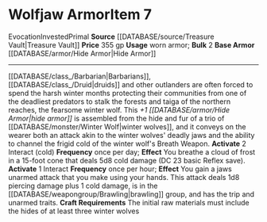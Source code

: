 ﻿---
base_item: '[[DATABASE/armor/Hide Armor|Hide Armor]]'
bulk: '2'
id: '1856'
item_category: Armor
item_subcategory: Specific Magic Armor
level: '7'
name: Wolfjaw Armor
price: 355 gp
rarity: Common
school: Evocation
source: '[[DATABASE/source/Treasure Vault|Treasure Vault]]'
trait:
- '[[DATABASE/trait/Evocation|Evocation]]'
- '[[DATABASE/trait/Invested|Invested]]'
- '[[DATABASE/trait/Primal|Primal]]'
type: Item
usage: worn armor

---
# Wolfjaw Armor<span class="item-type">Item 7</span>

<span class="item-trait">Evocation</span><span class="item-trait">Invested</span><span class="item-trait">Primal</span>
**Source** [[DATABASE/source/Treasure Vault|Treasure Vault]] 
**Price** 355 gp
**Usage** worn armor; **Bulk** 2
**Base Armor** [[DATABASE/armor/Hide Armor|Hide Armor]]

---
[[DATABASE/class_/Barbarian|Barbarians]], [[DATABASE/class_/Druid|druids]] and other outlanders are often forced to spend the harsh winter months protecting their communities from one of the deadliest predators to stalk the forests and taiga of the northern reaches, the fearsome winter wolf. This _+1 [[DATABASE/armor/Hide Armor|hide armor]]_ is assembled from the hide and fur of a trio of [[DATABASE/monster/Winter Wolf|winter wolves]], and it conveys on the wearer both an attack akin to the winter wolves' deadly jaws and the ability to channel the frigid cold of the winter wolf's Breath Weapon.
**Activate** <span class="action-icon">2</span> Interact (cold) **Frequency** once per day; **Effect** You breathe a cloud of frost in a 15-foot cone that deals 5d8 cold damage (DC 23 basic Reflex save).
**Activate** <span class="action-icon">1</span> Interact **Frequency** once per hour; **Effect** You gain a jaws unarmed attack that you make using your hands. This attack deals 1d8 piercing damage plus 1 cold damage, is in the [[DATABASE/weapongroup/Brawling|brawling]] group, and has the trip and unarmed traits.
**Craft Requirements** The initial raw materials must include the hides of at least three winter wolves